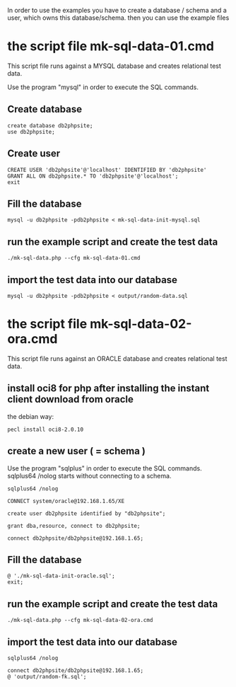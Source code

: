 In order to use the examples you have to create a database / schema and a user, which owns this database/schema. then you can use the example files

# the script file mk-sql-data-01.cmd

This script file runs against a MYSQL database and creates relational test data. 

Use the program "mysql" in order to execute the SQL commands.

## Create database
```
create database db2phpsite;
use db2phpsite;
```

## Create user
```
CREATE USER 'db2phpsite'@'localhost' IDENTIFIED BY 'db2phpsite'
GRANT ALL ON db2phpsite.* TO 'db2phpsite'@'localhost';
exit
```

## Fill the database
```
mysql -u db2phpsite -pdb2phpsite < mk-sql-data-init-mysql.sql
```

## run the example script and create the test data
```
./mk-sql-data.php --cfg mk-sql-data-01.cmd
```

## import the test data into our database
```
mysql -u db2phpsite -pdb2phpsite < output/random-data.sql
```

# the script file mk-sql-data-02-ora.cmd

This script file runs against an ORACLE database and creates relational test data. 


## install oci8 for php after installing the instant client download from oracle

the debian way:
```
pecl install oci8-2.0.10
```

## create a new user ( = schema )

Use the program "sqlplus" in order to execute the SQL commands. sqlplus64 /nolog starts without connecting to a schema.
```
sqlplus64 /nolog

CONNECT system/oracle@192.168.1.65/XE

create user db2phpsite identified by "db2phpsite";

grant dba,resource, connect to db2phpsite;

connect db2phpsite/db2phpsite@192.168.1.65;
```

## Fill the database
```
@ './mk-sql-data-init-oracle.sql';
exit;
```

## run the example script and create the test data
```
./mk-sql-data.php --cfg mk-sql-data-02-ora.cmd
```

## import the test data into our database
```
sqlplus64 /nolog

connect db2phpsite/db2phpsite@192.168.1.65;
@ 'output/random-fk.sql';
```










